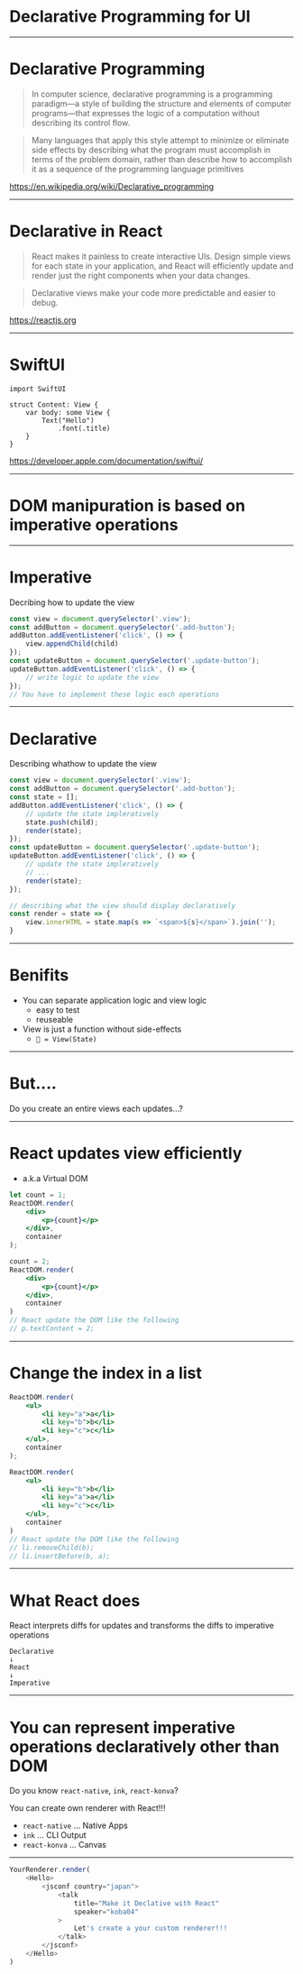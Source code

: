 # Declarative Programming for UI

---------------

# Declarative Programming

> In computer science, declarative programming is a programming paradigm—a style of building the structure and elements of computer programs—that expresses the logic of a computation without describing its control flow.

> Many languages that apply this style attempt to minimize or eliminate side effects by describing what the program must accomplish in terms of the problem domain, rather than describe how to accomplish it as a sequence of the programming language primitives

https://en.wikipedia.org/wiki/Declarative_programming

---------------

# Declarative in React

> React makes it painless to create interactive UIs. Design simple views for each state in your application, and React will efficiently update and render just the right components when your data changes.

> Declarative views make your code more predictable and easier to debug.

https://reactjs.org

---------------

# SwiftUI

```
import SwiftUI

struct Content: View {
    var body: some View {
        Text("Hello")
            .font(.title)
    }
}
```

https://developer.apple.com/documentation/swiftui/

---------------

# DOM manipuration is based on imperative operations

---------------

# Imperative

Decribing how to update the view

```js
const view = document.querySelector('.view');
const addButton = document.querySelector('.add-button');
addButton.addEventListener('click', () => {
    view.appendChild(child)
});
const updateButton = document.querySelector('.update-button');
updateButton.addEventListener('click', () => {
    // write logic to update the view
});
// You have to implement these logic each operations
```

---------------

# Declarative

Describing whathow to update the view

```js
const view = document.querySelector('.view');
const addButton = document.querySelector('.add-button');
const state = [];
addButton.addEventListener('click', () => {
    // update the state impleratively
    state.push(child);
    render(state);
});
const updateButton = document.querySelector('.update-button');
updateButton.addEventListener('click', () => {
    // update the state impleratively
    // ...
    render(state);
});

// describing what the view should display declaratively
const render = state => {
    view.innerHTML = state.map(s => `<span>${s}</span>`).join('');
}
```

---------------

# Benifits

- You can separate application logic and view logic
    - easy to test
    - reuseable
- View is just a function without side-effects
    - `👀 = View(State)`

----------------------

# But....

Do you create an entire views each updates...?

----------------------

# React updates view efficiently

- a.k.a Virtual DOM

```jsx
let count = 1;
ReactDOM.render(
    <div>
        <p>{count}</p>
    </div>,
    container
);

count = 2;
ReactDOM.render(
    <div>
        <p>{count}</p>
    </div>,
    container
)
// React update the DOM like the following
// p.textContent = 2;
```

----------------------

# Change the index in a list

```jsx
ReactDOM.render(
    <ul>
        <li key="a">a</li>
        <li key="b">b</li>
        <li key="c">c</li>
    </ul>,
    container
);

ReactDOM.render(
    <ul>
        <li key="b">b</li>
        <li key="a">a</li>
        <li key="c">c</li>
    </ul>,
    container
)
// React update the DOM like the following
// li.removeChild(b);
// li.insertBefore(b, a);
```

----------------------

# What React does

React interprets diffs for updates and transforms the diffs to imperative operations

```
Declarative
↓
React
↓
Imperative
```

----------------------

# You can represent imperative operations declaratively other than DOM

Do you know `react-native`, `ink`, `react-konva`?

You can create own renderer with React!!!

- `react-native` ... Native Apps
- `ink` ... CLI Output
- `react-konva` ... Canvas

----------------------

```js
YourRenderer.render(
    <Hello>
        <jsconf country="japan">
            <talk
                title="Make it Declative with React"
                speaker="koba04"
            >
                Let's create a your custom renderer!!!
            </talk>
        </jsconf>
    </Hello>
)
```